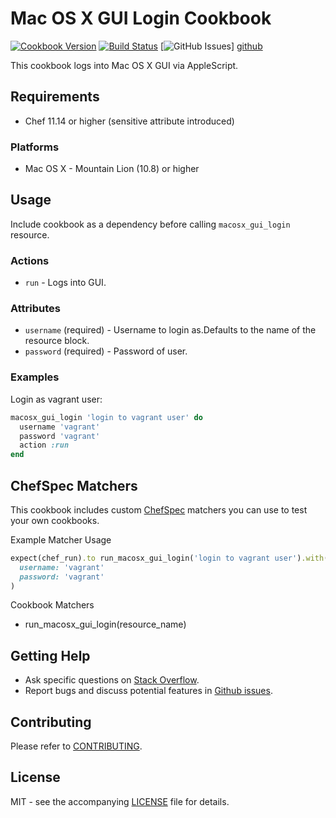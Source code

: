 # Mac OS X GUI Login Cookbook

[![Cookbook Version](http://img.shields.io/cookbook/v/macosx_gui_login.svg?style=flat-square)][cookbook]
[![Build Status](http://img.shields.io/travis/dhoer/chef-macosx_gui_login.svg?style=flat-square)][travis]
[![GitHub Issues](http://img.shields.io/github/issues/dhoer/chef-macosx_gui_login.svg?style=flat-square)]
[github]

[cookbook]: https://supermarket.chef.io/cookbooks/macosx_gui_login
[travis]: https://travis-ci.org/dhoer/chef-macosx_gui_login
[github]: https://github.com/dhoer/chef-macosx_gui_login/issues

This cookbook logs into Mac OS X GUI via AppleScript.

## Requirements

- Chef 11.14 or higher (sensitive attribute introduced)

### Platforms

- Mac OS X - Mountain Lion (10.8) or higher

## Usage

Include cookbook as a dependency before calling `macosx_gui_login` resource.

### Actions

- `run` - Logs into GUI.

### Attributes

- `username` (required) -  Username to login as.Defaults to the name of the resource block.
- `password` (required) -  Password of user.

### Examples

Login as vagrant user:

```ruby
macosx_gui_login 'login to vagrant user' do
  username 'vagrant'
  password 'vagrant'
  action :run
end
```

## ChefSpec Matchers

This cookbook includes custom [ChefSpec](https://github.com/sethvargo/chefspec) matchers you can use to test 
your own cookbooks.

Example Matcher Usage

```ruby
expect(chef_run).to run_macosx_gui_login('login to vagrant user').with(
  username: 'vagrant'
  password: 'vagrant'
)
```
      
Cookbook Matchers

- run_macosx_gui_login(resource_name)

## Getting Help

- Ask specific questions on [Stack Overflow](http://stackoverflow.com/questions/tagged/chef-macosx_gui_login).
- Report bugs and discuss potential features in
[Github issues](https://github.com/dhoer/chef-macosx_gui_login/issues).

## Contributing

Please refer to [CONTRIBUTING](https://github.com/dhoer/chef-macosx_gui_login/blob/master/CONTRIBUTING.md).

## License

MIT - see the accompanying [LICENSE](https://github.com/dhoer/chef-macosx_gui_login/blob/master/LICENSE.md) 
file for details.
